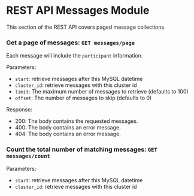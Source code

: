 # REST API Messages Module

This section of the REST API covers paged message collections.

### Get a page of messages: `GET messages/page`

Each message will include the `participant` information.

Parameters:
* `start`: retrieve messages after this MySQL datetime
* `cluster_id`: retrieve messages with this cluster id
* `limit`: The maximum number of messages to retrieve (defaults to 100)
* `offset`: The number of messages to skip (defaults to 0)

Response:
* 200: The body contains the requested messages.
* 400: The body contains an error message.
* 404: The body contains an error message.

### Count the total number of matching messages: `GET messages/count`

Parameters:
* `start`: retrieve messages after this MySQL datetime
* `cluster_id`: retrieve messages with this cluster id